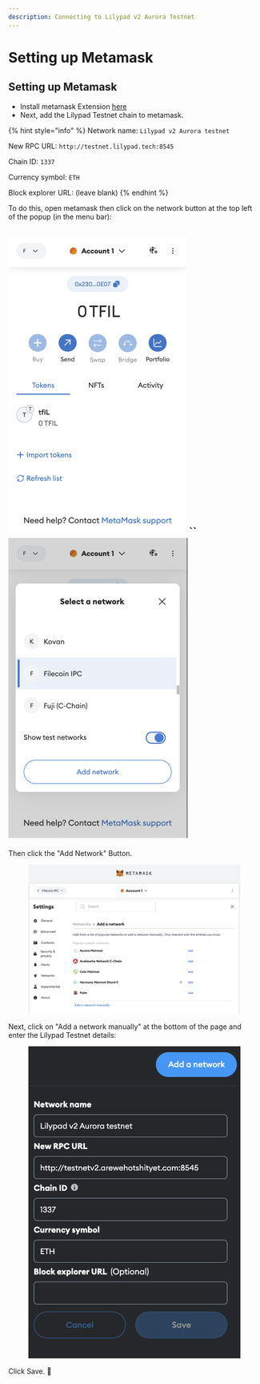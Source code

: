 ```yaml
---
description: Connecting to Lilypad v2 Aurora Testnet
---
```


# Setting up Metamask

## Setting up Metamask

* Install metamask Extension [here](https://metamask.io/)
* Next, add the Lilypad Testnet chain to metamask.

{% hint style="info" %}
Network name: `Lilypad v2 Aurora testnet`

New RPC URL: `http://testnet.lilypad.tech:8545`

Chain ID: `1337`

Currency symbol: `ETH`

Block explorer URL: (leave blank)
{% endhint %}

To do this, open metamask then click on the network button at the top left of the popup (in the menu bar):

## ![](<../../.gitbook/assets/image (3) (1) (1) (1).png>) \`\`  ![](<../../.gitbook/assets/image (5) (1) (1) (1).png>)

Then click the "Add Network" Button.&#x20;

<figure><img src="../../.gitbook/assets/image (15) (1).png" alt=""><figcaption></figcaption></figure>

Next, click on "Add a network manually" at the bottom of the page and enter the Lilypad Testnet details:

<figure><img src="../../.gitbook/assets/mm_five.png" alt=""><figcaption></figcaption></figure>

Click Save. :tada:

